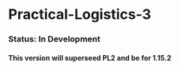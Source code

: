 # Practical-Logistics-3
### Status: In Development

#### This version will superseed PL2 and be for 1.15.2
